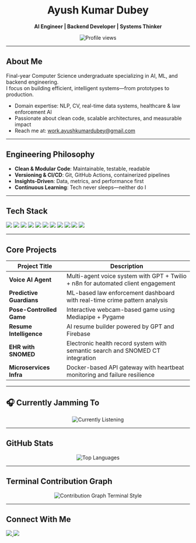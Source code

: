 <h1 align="center">Ayush Kumar Dubey</h1>
<p align="center"><strong>AI Engineer | Backend Developer | Systems Thinker</strong></p>

<p align="center">
  <img src="https://komarev.com/ghpvc/?username=uayushdubey&label=Profile%20views&color=7f5af0&style=flat-square" alt="Profile views"/>
</p>

---

## About Me

Final-year Computer Science undergraduate specializing in AI, ML, and backend engineering.  
I focus on building efficient, intelligent systems—from prototypes to production.

- Domain expertise: NLP, CV, real-time data systems, healthcare & law enforcement AI  
- Passionate about clean code, scalable architectures, and measurable impact  
- Reach me at: [work.ayushkumardubey@gmail.com](mailto:work.ayushkumardubey@gmail.com)

---

## Engineering Philosophy

- **Clean & Modular Code**: Maintainable, testable, readable  
- **Versioning & CI/CD**: Git, GitHub Actions, containerized pipelines  
- **Insights-Driven**: Data, metrics, and performance first  
- **Continuous Learning**: Tech never sleeps—neither do I

---

## Tech Stack

<p>
  <img src="https://img.shields.io/badge/Python-111827?style=flat-square&logo=python&logoColor=yellow" />
  <img src="https://img.shields.io/badge/FastAPI-111827?style=flat-square&logo=fastapi&logoColor=00C7B7" />
  <img src="https://img.shields.io/badge/Flask-111827?style=flat-square&logo=flask&logoColor=white" />
  <img src="https://img.shields.io/badge/JavaScript-111827?style=flat-square&logo=javascript&logoColor=F7DF1E" />
  <img src="https://img.shields.io/badge/React-111827?style=flat-square&logo=react&logoColor=61DAFB" />
  <img src="https://img.shields.io/badge/Streamlit-111827?style=flat-square&logo=streamlit&logoColor=FF4B4B" />
  <img src="https://img.shields.io/badge/Firebase-111827?style=flat-square&logo=firebase&logoColor=FFA611" />
  <img src="https://img.shields.io/badge/Docker-111827?style=flat-square&logo=docker&logoColor=blue" />
  <img src="https://img.shields.io/badge/TensorFlow-111827?style=flat-square&logo=tensorflow&logoColor=FF6F00" />
  <img src="https://img.shields.io/badge/OpenCV-111827?style=flat-square&logo=opencv&logoColor=white" />
  <img src="https://img.shields.io/badge/PostgreSQL-111827?style=flat-square&logo=postgresql&logoColor=336791" />
</p>

---

## Core Projects

| Project Title        | Description |
|----------------------|-------------|
| **Voice AI Agent** | Multi-agent voice system with GPT + Twilio + n8n for automated client engagement |
| **Predictive Guardians** | ML-based law enforcement dashboard with real-time crime pattern analysis |
| **Pose-Controlled Game** | Interactive webcam-based game using Mediapipe + Pygame |
| **Resume Intelligence** | AI resume builder powered by GPT and Firebase |
| **EHR with SNOMED** | Electronic health record system with semantic search and SNOMED CT integration |
| **Microservices Infra** | Docker-based API gateway with heartbeat monitoring and failure resilience |

---

## 🎧 Currently Jamming To

<div align="center">
  <img src="https://readme-typing-svg.demolab.com?font=Fira+Code&weight=500&size=18&pause=1500&color=00FF99&background=000000&center=true&vCenter=true&width=500&height=50&lines=Honey+Singh+%7C+KR%24NA+%7C+Raftaar+%7C+Seedhe+Maut+on+loop...;Desi+Hip+Hop+Drill+Beats...;Lo-fi+vibes+in+terminal+mode...;Full+focus.+Full+fire.%F0%9F%94%A5" alt="Currently Listening" />
</div>

---

## GitHub Stats

<p align="center">
  <img src="https://github-readme-stats.vercel.app/api/top-langs/?username=uayushdubey&layout=compact&theme=tokyonight&hide_border=true" alt="Top Languages" />
</p>

---

## Terminal Contribution Graph

<p align="center">
  <img src="https://github.com/uayushdubey/uayushdubey/raw/output/github-contribution-grid-snake.svg" alt="Contribution Graph Terminal Style" />
</p>

---

## Connect With Me

<p>
  <a href="https://www.linkedin.com/in/ayush-kumar-dubey-84113623a" target="_blank">
    <img src="https://img.shields.io/badge/LinkedIn-111827?style=for-the-badge&logo=linkedin&logoColor=0A66C2"/>
  </a>
  <a href="https://instagram.com/akd_saksham" target="_blank">
    <img src="https://img.shields.io/badge/Instagram-111827?style=for-the-badge&logo=instagram&logoColor=E4405F"/>
  </a>
</p>
